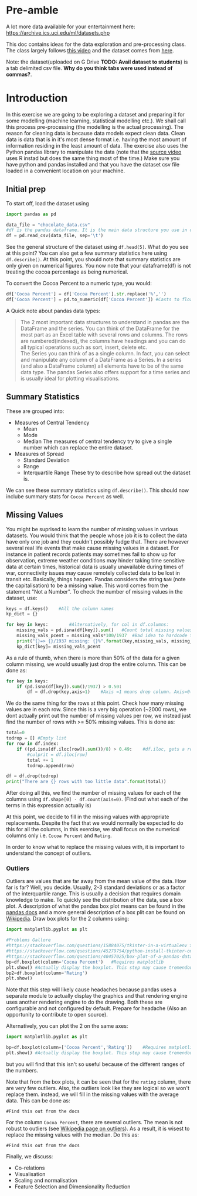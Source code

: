# Pre-amble
A lot more data available for your entertainment here: https://archive.ics.uci.edu/ml/datasets.php

This doc contains ideas for the data exploration and pre-processing class. The class largely follows [this video](https://www.youtube.com/watch?v=zVImIQuqjQ0&list=PLzH6n4zXuckpfMu_4Ff8E7Z1behQks5ba&index=5) and the dataset comes from [here](http://flavorsofcacao.com/chocolate_database.html). 

Note: the dataset(uploaded on G Drive **TODO: Avail dataset to students**) is a tab delimited csv file. **Why do you think tabs were used instead of commas?**.

# Introduction
In this exercise we are going to be exploring a dataset and preparing it for some modelling (machine learning, statistical modelling etc.). We shall call this process pre-processing (the modelling is the actual processing). The reason for cleaning data is because data models expect clean data. Clean data is data that is in it's most dense format i.e. having the most amount of information residing in the least amount of data.
The exercise also uses the Python pandas library to manipulate the data (note that the [source video](https://www.youtube.com/watch?v=zVImIQuqjQ0&list=PLzH6n4zXuckpfMu_4Ff8E7Z1behQks5ba&index=5) uses R instad but does the same thing most of the time.)
Make sure you have python and pandas installed and that you have the dataset csv file loaded in a convenient location on your machine.

## Initial prep
To start off, load the dataset using 
```python
import pandas as pd

data_file = "chocolate_data.csv"
#df is the pandas dataframe. It is the main data structure you use in data pre-processing and exploration
df = pd.read_csv(data_file, sep='\t')
```

See the general structure of the dataset using `df.head(5)`. What do you see at this point?
You can also get a few summary statistics here using `df.describe()`. At this point, you should note that summary statistics are only given on numerical figures. You now note that your dataframe(df) is not treating the cocoa percentage as being numerical.

To convert the Cocoa Percent to a numeric type, you would:
```python
df['Cocoa Percent'] = df['Cocoa Percent'].str.replace('%','')
df['Cocoa Percent'] = pd.to_numeric(df['Cocoa Percent']) #Casts to float. 
```
A Quick note about pandas data types:
> The 2 most important data structures to understand in pandas are the DataFrame and the series. You can think of the DataFrame for the most part as an Excel table with several rows and columns. The rows are numbered(indexed), the columns have headings and you can do all typical operations such as sort, insert, delete etc.<br>
> The Series you can think of as a single column. In fact, you can select and manipulate any column of a DataFrame as a Series. In a series (and also a DataFrame column) all elements have to be of the same data type. The pandas Series also offers support for a time series and is usually ideal for plotting visualisations.




## Summary Statistics
These are grouped into:
* Measures of Central Tendency
	* Mean
	* Mode
	* Median
The measures of central tendency try to give a single number which can replace the entire dataset.
* Measures of Spread
	* Standard Deviation
	* Range
	* Interquartile Range
These try to describe how spread out the dataset is.

We can see these summary statistics using `df.describe()`. This should now inclube summary stats for `Cocoa Percent` as well.

## Missing Values
You might be suprised to learn the number of missing values in various datasets. You would think that the people whose job it is to collect the data have only one job and they couldn't possibly fudge that. There are however several real life events that make cause missing values in a dataset. For instance in patient records patients may sometimes fail to show up for observation, extreme weather conditions may hinder taking time sensitive data at certain times, historical data is usually unavailable during times of war, connectivity issues may cause remotely collected data to be lost in transit etc. Basically, things happen.
Pandas considers the string `NaN` (note the capitalisation) to be a missing value. This word comes from the statement "Not a Number". To check the number of missing values in the dataset, use:
```python
keys = df.keys()	#All the column names
kp_dict = {}

for key in keys:		#Alternatively, for col in df.columns:
	missing_vals = pd.isna(df[key]).sum()	#Count total missing values
	missing_vals_pcent = missing_vals*100/1937	#Bad idea to hardcode total list length
	print("{}=> {}/1937 missing: {}%".format(key,missing_vals, missing_vals_pcent))
	kp_dict[key]= missing_vals_pcent

```
As a rule of thumb, when there is more than 50% of the data for a given column missing, we would usually just drop the entire column. This can be done as:

```python
for key in keys:
	if (pd.isna(df[key]).sum()/1937) > 0.50:
		df = df.drop(key,axis=1)	#Axis =1 means drop column. Axis=0(default) is drop row
```

We do the same thing for the rows at this point. Check how many missing values are in each row. Since this is a very big operation (\~2000 rows), we dont actually print out the number of missing values per row, we instead just find the number of rows with >= 50% missing values. This is done as:
```python
total=0
todrop = []	#Empty list
for row in df.index:
	if ((pd.isna(df.iloc[row]).sum())/8) > 0.49:	#df.iloc, gets a row given an index
		#culprit = df.iloc[row]
		total += 1
		todrop.append(row)

df = df.drop(todrop)
print("There are {} rows with too little data".format(total))

```

After doing all this, we find the number of missing values for each of the columns using `df.shape[0] - df.count(axis=0)`. (Find out what each of the terms in this expression actually is)

At this point, we decide to fill in the missing values with appropriate replacements. Despite the fact that we would normally be expected to do this for all the columns, in this exercise, we shall focus on the numerical columns only i.e. `Cocoa Percent` and `Rating`.

In order to know what to replace the missing values with, it is important to understand the concept of outliers.

### Outliers
Outliers are values that are far away from the mean value of the data. How far is far? Well, you decide. Usually, 2-3 standard deviations or as a factor of the interquartile range. This is usually a decision that requires domain knowledge to make.
To quickly see the distribution of the data, use a box plot. A description of what the pandas box plot means can be found in the [pandas docs](https://pandas.pydata.org/pandas-docs/stable/reference/api/pandas.DataFrame.boxplot.html) and a more general description of a box plit can be found on [Wikipedia](https://en.wikipedia.org/wiki/Box_plot). Draw box plots for the 2 columns using:
```python
import matplotlib.pyplot as plt

#Problems Gallore
#https://stackoverflow.com/questions/15884075/tkinter-in-a-virtualenv > For Ubuntu (probably unix-like OSes)
#https://stackoverflow.com/questions/45279754/python-install-tkinter-on-virtualenv-on-linux?noredirect=1&lq=1
#https://stackoverflow.com/questions/40457025/box-plot-of-a-pandas-data-frame
bp=df.boxplot(column='Cocoa Percent')	#Requires matplotlib
plt.show() #Actually display the boxplot. This step may cause tremendous headaches!!!
bp2=df.boxplot(column='Rating')
plt.show()

```
Note that this step will likely cause headaches because pandas uses a separate module to actually display the graphics and that rendering engine uses another rendering engine to do the drawing. Both these are configurable and not configured by default. Prepare for headache (Also an opportunity to contribute to open source).

Alternatively, you can plot the 2 on the same axes:
```python
import matplotlib.pyplot as plt

bp=df.boxplot(column=['Cocoa Percent','Rating'])	#Requires matplotlib
plt.show() #Actually display the boxplot. This step may cause tremendous headaches!!!
```
but you will find that this isn't so useful because of the different ranges of the numbers.

Note that from the box plots, it can be seen that for the `rating` column, there are very few outliers. Also, the outliers look like they are logical so we won't replace them. instead, we will fill in the missing values with the average data. This can be done as:
```
#Find this out from the docs
```

For the column `Cocoa Percent`, there are several outliers. The mean is not robust to outliers (see [Wikipedia page on outliers](https://en.wikipedia.org/wiki/Outlier)). As a result, it is wisest to replace the missing values with the median. Do this as:
```
#Find this out from the docs
```

Finally, we discuss:
* Co-relations
* Visualisation
* Scaling and normalisation
* Feature Selection and Dimensionality Reduction

